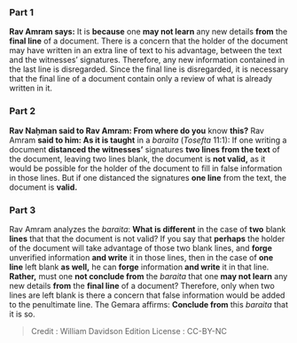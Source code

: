 
### Part 1
<b>Rav Amram says:</b> It is <b>because</b> one <b>may not learn</b> any new details <b>from</b> the <b>final line</b> of a document. There is a concern that the holder of the document may have written in an extra line of text to his advantage, between the text and the witnesses’ signatures. Therefore, any new information contained in the last line is disregarded. Since the final line is disregarded, it is necessary that the final line of a document contain only a review of what is already written in it.

### Part 2
<b>Rav Naḥman said to Rav Amram: From where do you</b> know <b>this?</b> Rav Amram <b>said to him: As it is taught</b> in a <i>baraita</i> (<i>Tosefta</i> 11:1): If one writing a document <b>distanced the witnesses’</b> signatures <b>two lines from the text</b> of the document, leaving two lines blank, the document is <b>not valid,</b> as it would be possible for the holder of the document to fill in false information in those lines. But if one distanced the signatures <b>one line</b> from the text, the document is <b>valid.</b>

### Part 3
Rav Amram analyzes the <i>baraita</i>: <b>What is different</b> in the case of <b>two</b> blank <b>lines</b> that that the document is not valid? If you say that <b>perhaps</b> the holder of the document will take advantage of those two blank lines, and <b>forge</b> unverified information <b>and write</b> it in those lines, then in the case of <b>one line</b> left blank <b>as well,</b> he can <b>forge</b> information <b>and write</b> it in that line. <b>Rather,</b> must one <b>not conclude from</b> the <i>baraita</i> that one <b>may not learn</b> any new details <b>from</b> the <b>final line</b> of a document? Therefore, only when two lines are left blank is there a concern that false information would be added to the penultimate line. The Gemara affirms: <b>Conclude from</b> this <i>baraita</i> that it is so.

>Credit : William Davidson Edition
>License : CC-BY-NC